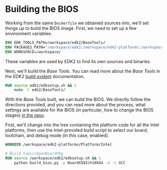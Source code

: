 # Building the BIOS

Working from the same `Dockerfile` we obtained sources into, we'll set things up to
build the BIOS image. First, we need to set up a few environment variables:

```dockerfile
ENV EDK_TOOLS_PATH=/workspace/edk2/BaseTools/
ENV PACKAGES_PATH="/workspace/edk2:/workspace/edk2-platforms:/workspace/edk2-non-osi"
ENV WORKSPACE=/workspace/
```

These variables are used by EDK2 to find its own sources and binaries.

Next, we'll build the *Base Tools*. You can read more about the *Base Tools* in the EDK2
[build
system](https://tianocore-docs.github.io/edk2-BuildSpecification/release-1.28/4_edk_ii_build_process_overview/41_edk_ii_build_system.html#41-edk-ii-build-system)
documentation.

```dockerfile
RUN source edk2/edksetup.sh && \
    make -C edk2/BaseTools/
```

With the *Base Tools* built, we can build the BIOS. We directly follow the directions
provided, and you can read more about the process, what settings are available for the
BIOS (in particular, how to change the BIOS stages) [in the
repo](https://github.com/tianocore/edk2-platforms/blob/f446fff05003f69a4396b2ec375301ecb5f63a2a/Platform/Intel/Readme.md).

First, we'll change into the tree containing the platform code for all the Intel
platforms, then use the Intel-provided build script to select our board, toolchain,
and debug mode (in this case, enabled).

```dockerfile
WORKDIR /workspace/edk2-platforms/Platform/Intel

# Build SimicsOpenBoardPkg
RUN source /workspace/edk2/edksetup.sh && \
    python build_bios.py -p BoardX58Ich10X64 -d -t GCC
```